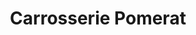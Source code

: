 ---
title: "Carrosserie Pomerat"
url: /montelimar/carrosserie-pomerat/
shop: réparation de voitures
---